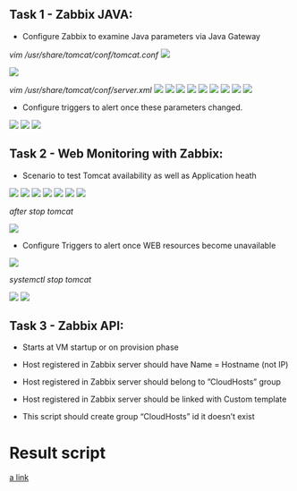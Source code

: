 ##  Task 1 - Zabbix JAVA:
- Configure Zabbix to examine Java parameters via Java Gateway

*vim /usr/share/tomcat/conf/tomcat.conf*
<img src="screens/1.png">

<img src="screens/2.png">

*vim /usr/share/tomcat/conf/server.xml*
<img src="screens/3.png">
<img src="screens/4.png">
<img src="screens/5.png">
<img src="screens/6.png">
<img src="screens/7.png">
<img src="screens/8.png">
<img src="screens/9.png">
<img src="screens/10.png">
<img src="screens/11.png">

- Configure triggers to alert once these parameters changed.

<img src="screens/12.png">
<img src="screens/13.png">
<img src="screens/14.png">

##  Task 2 - Web Monitoring with Zabbix:
- Scenario to test Tomcat availability as well as Application heath

<img src="screens/15.png">
<img src="screens/16.png">
<img src="screens/17.png">
<img src="screens/18.png">
<img src="screens/19.png">
<img src="screens/20.png">
<img src="screens/21.png">

*after stop tomcat*

<img src="screens/22.png">

- Configure Triggers to alert once WEB resources become unavailable

<img src="screens/23.png">

*systemctl stop tomcat*

<img src="screens/24.png">
<img src="screens/25.png">

##  Task 3 - Zabbix API:

- Starts at VM startup or on provision phase

- Host registered in Zabbix server should have Name = Hostname (not IP)

- Host registered in Zabbix server should belong to ”CloudHosts” group

- Host registered in Zabbix server should be linked with Custom template

- This script should create group “CloudHosts” id it doesn’t exist

# Result script
 [a link](https://github.com/SuperBazis/zabbix-tasks/blob/atsuranauD2/day2/scripts/zabbixregistration.py)







